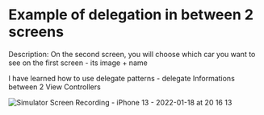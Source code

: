 # Example of delegation in between 2 screens
Description:
On the second screen, you will choose which car you want to see on the first screen - its image + name

I have learned how to use delegate patterns - delegate Informations between 2 View Controllers

![Simulator Screen Recording - iPhone 13 - 2022-01-18 at 20 16 13](https://user-images.githubusercontent.com/26767119/150004708-e1d39ea9-2390-4551-b88c-a3697ca2065f.gif)

